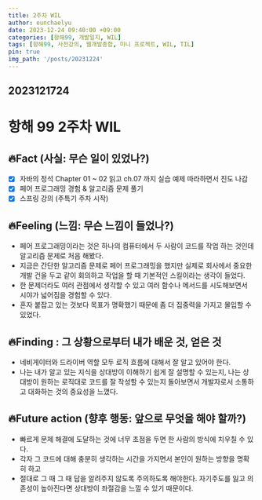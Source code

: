 ```yaml
---
title: 2주차 WIL
author: eunchaelyu
date: 2023-12-24 09:40:00 +09:00
categories: [항해99, 개발일지, WIL]
tags: [항해99, 사전강의, 웹개발종합, 미니 프로젝트, WIL, TIL]
pin: true
img_path: '/posts/20231224'
---
```


## 2023121724
# 항해 99 2주차 WIL            
## 🔥Fact (사실: 무슨 일이 있었나?)        
- [x]   자바의 정석 Chapter 01 ~ 02 읽고 ch.07 까지 실습 예제 따라하면서 진도 나감     
- [x]   페어 프로그래밍 경험 & 알고리즘 문제 풀기      
- [x]   스프링 강의 (주특기 주차 시작)    
    
## 🔥Feeling (느낌: 무슨 느낌이 들었나?)          
  -   페어 프로그래밍이라는 것은 하나의 컴퓨터에서 두 사람이 코드를 작업 하는 것인데 알고리즘 문제로 처음 해봤다.
  -   지금은 간단한 알고리즘 문제로 페어 프로그래밍을 했지만 실제로 회사에서 중요한 개발 건을 두고 같이 회의하고 작업을 할 때 기본적인 스킬이라는 생각이 들었다. 
  -   한 문제더라도 여러 관점에서 생각할 수 있고 여러 함수나 메서드를 시도해보면서 시야가 넓어짐을 경험할 수 있다.    
  -   혼자 붙잡고 있는 것보다 목표가 명확했기 때문에 좀 더 집중력을 가지고 몰입할 수 있었다.

    
## 🔥Finding : 그 상황으로부터 내가 배운 것, 얻은 것         
  - 네비게이터와 드라이버 역할 모두 로직 흐름에 대해서 잘 알고 있어야 한다.        
  - 나는 내가 알고 있는 지식을 상대방이 이해하기 쉽게 잘 설명할 수 있는지, 나는 상대방이 원하는 로직대로 코드를 잘 작성할 수 있는지 돌아보면서 개발자로서 소통하고 대화하는 것의 중요성을 느꼈다.     

    
## 🔥Future action (향후 행동: 앞으로 무엇을 해야 할까?)             
  - 빠르게 문제 해결에 도달하는 것에 너무 초점을 두면 한 사람의 방식에 치우칠 수 있다.
  - 각자 그 코드에 대해 충분히 생각하는 시간을 가지면서 본인이 원하는 방향을 명확히 하고         
  - 절대로 그 때 그 때 답을 알려주지 않도록 주의하도록 해야한다. 자기주도를 잃고 의존성이 높아진다면 상대방이 좌절감을 느낄 수 있기 때문이다.        

  



